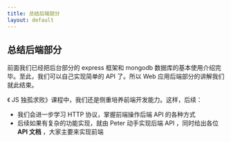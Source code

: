 ```yaml
---
title: 总结后端部分
layout: default
---
```


## 总结后端部分

前面我们已经把后台部分的 express 框架和 mongodb 数据库的基本使用介绍完毕。至此，我们可以自己实现简单的 API 了。所以 Web 应用后端部分的讲解我们就此结束。


《 JS 独孤求败》课程中，我们还是侧重培养前端开发能力。这样，后续：

- 我们会进一步学习 HTTP 协议，掌握前端操作后端 API 的各种方式
- 后续如果有复杂的功能实现，就由 Peter 动手实现后端 API ，同时给出各位 **API 文档** ，大家主要来实现前端

